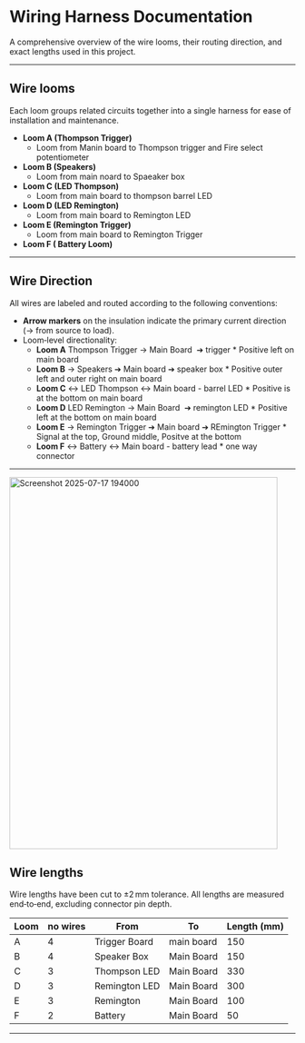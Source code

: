 # Wiring Harness Documentation

A comprehensive overview of the wire looms, their routing direction, and exact lengths used in this project.

---

## Wire looms

Each loom groups related circuits together into a single harness for ease of installation and maintenance.

- **Loom A (Thompson Trigger)**  
  - Loom from Manin board to Thompson trigger and Fire select potentiometer 
- **Loom B (Speakers)**  
   - Loom from main noard to Spaeaker box 
- **Loom C (LED Thompson)**  
  - Loom from main board to thompson barrel LED
- **Loom D (LED Remington)**  
  - Loom from main board to Remington LED
- **Loom E (Remington Trigger)**  
  - Loom from main board to Remington Trigger
- **Loom F ( Battery Loom)**
---

## Wire Direction

All wires are labeled and routed according to the following conventions:

- **Arrow markers** on the insulation indicate the primary current direction (→ from source to load).  
- Loom‑level directionality:
  - **Loom A** Thompson Trigger → Main Board  ➔ trigger * Positive left on main board  
  - **Loom B** → Speakers ➔ Main board ➔ speaker box  * Positive outer left and outer right  on main board
  - **Loom C** ↔ LED Thompson ↔ Main board - barrel LED  *   Positive is at the bottom on main board
  - **Loom D** LED Remington → Main Board  ➔ remington LED * Positive left at the bottom on main board  
  - **Loom E** → Remington Trigger ➔ Main board ➔ REmington Trigger  * Signal at the top, Ground middle, Positve at the bottom 
  - **Loom F** ↔ Battery ↔ Main board - battery lead  *   one way connector


---
<img width="472" height="655" alt="Screenshot 2025-07-17 194000" src="https://github.com/user-attachments/assets/b9f9e950-c573-45ee-b419-ec67ae8e8052" />

## Wire lengths

Wire lengths have been cut to ±2 mm tolerance. All lengths are measured end‑to‑end, excluding connector pin depth.

| Loom  | no wires| From             | To                  | Length (mm) |
|-------|---------|------------------|---------------------|-------------|
| A     | 4       | Trigger Board    | main board          | 150         |
| B     | 4       | Speaker Box      | Main Board          | 150         |
| C     | 3       | Thompson LED     | Main Board          | 330         |
| D     | 3       | Remington LED    | Main Board          | 300         |
| E     | 3       | Remington        | Main Board          | 100         |
| F     | 2       | Battery          | Main Board          | 50          |
---



